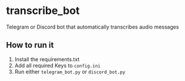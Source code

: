 # transcribe_bot
Telegram or Discord bot that automatically transcribes audio messages

## How to run it
1. Install the requirements.txt
2. Add all required Keys to `config.ini`
3. Run either `telegram_bot.py` or `discord_bot.py`
